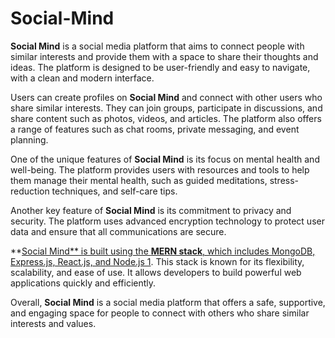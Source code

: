 # Social-Mind
**Social Mind** is a social media platform that aims to connect people with similar interests and provide them with a space to share their thoughts and ideas. The platform is designed to be user-friendly and easy to navigate, with a clean and modern interface.

Users can create profiles on **Social Mind** and connect with other users who share similar interests. They can join groups, participate in discussions, and share content such as photos, videos, and articles. The platform also offers a range of features such as chat rooms, private messaging, and event planning.

One of the unique features of **Social Mind** is its focus on mental health and well-being. The platform provides users with resources and tools to help them manage their mental health, such as guided meditations, stress-reduction techniques, and self-care tips.

Another key feature of **Social Mind** is its commitment to privacy and security. The platform uses advanced encryption technology to protect user data and ensure that all communications are secure.

**[Social Mind** is built using the **MERN stack**, which includes MongoDB, Express.js, React.js, and Node.js 1](https://dev.to/safak/social-media-app-using-mern-stack-4ic6). This stack is known for its flexibility, scalability, and ease of use. It allows developers to build powerful web applications quickly and efficiently.

Overall, **Social Mind** is a social media platform that offers a safe, supportive, and engaging space for people to connect with others who share similar interests and values.
